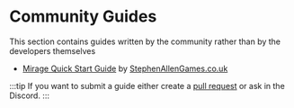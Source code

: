 # Community Guides

This section contains guides written by the community rather than by the developers themselves

- [Mirage Quick Start Guide](/docs/guides/community-guides/mirage-quick-start-guide) by [StephenAllenGames.co.uk](http://stephenallengames.co.uk/)


:::tip
If you want to submit a guide either create a [pull request](https://github.com/MirageNet/Mirage/pulls) or ask in the Discord.
:::
